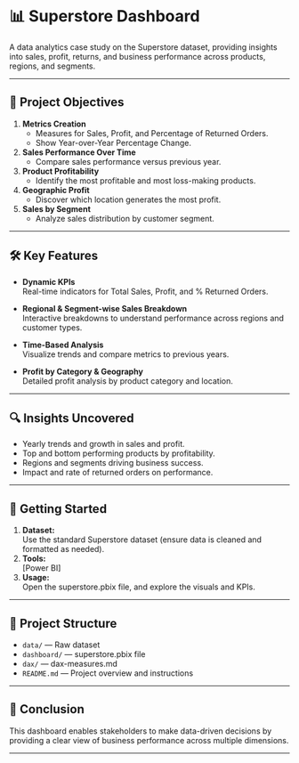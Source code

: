 # 📊 Superstore Dashboard

A data analytics case study on the Superstore dataset, providing insights into sales, profit, returns, and business performance across products, regions, and segments.

---

## 🎯 Project Objectives

1. **Metrics Creation**
    - Measures for Sales, Profit, and Percentage of Returned Orders.
    - Show Year-over-Year Percentage Change.
2. **Sales Performance Over Time**
    - Compare sales performance versus previous year.
3. **Product Profitability**
    - Identify the most profitable and most loss-making products.
4. **Geographic Profit**
    - Discover which location generates the most profit.
5. **Sales by Segment**
    - Analyze sales distribution by customer segment.

---

## 🛠️ Key Features

- **Dynamic KPIs**  
  Real-time indicators for Total Sales, Profit, and % Returned Orders.

- **Regional & Segment-wise Sales Breakdown**  
  Interactive breakdowns to understand performance across regions and customer types.

- **Time-Based Analysis**  
  Visualize trends and compare metrics to previous years.

- **Profit by Category & Geography**  
  Detailed profit analysis by product category and location.

---

## 🔍 Insights Uncovered

- Yearly trends and growth in sales and profit.
- Top and bottom performing products by profitability.
- Regions and segments driving business success.
- Impact and rate of returned orders on performance.

---

## 🚀 Getting Started

1. **Dataset:**  
   Use the standard Superstore dataset (ensure data is cleaned and formatted as needed).
2. **Tools:**  
   [Power BI]
3. **Usage:**  
   Open the superstore.pbix file, and explore the visuals and KPIs.

---
## 📁 Project Structure

- `data/` &mdash; Raw dataset  
- `dashboard/` &mdash; superstore.pbix file 
- `dax/` &mdash; dax-measures.md  
- `README.md` &mdash; Project overview and instructions

---

## 📝 Conclusion

This dashboard enables stakeholders to make data-driven decisions by providing a clear view of business performance across multiple dimensions.

---
